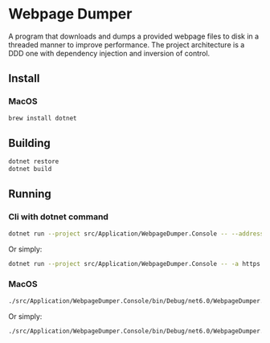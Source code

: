 # Webpage Dumper

A program that downloads and dumps a provided webpage files to disk in a threaded manner to improve performance.
The project architecture is a DDD one with dependency injection and inversion of control.

## Install

### MacOS

```sh
brew install dotnet
```

## Building

```sh
dotnet restore
dotnet build
```

## Running

### Cli with dotnet command

```sh
dotnet run --project src/Application/WebpageDumper.Console -- --address=https://google.com --threads=8 --output=some_folder
```

Or simply:
```sh
dotnet run --project src/Application/WebpageDumper.Console -- -a https://google.com
```
### MacOS

```sh
./src/Application/WebpageDumper.Console/bin/Debug/net6.0/WebpageDumper.Console --address=https://google.com --threads=8 -output=some_folder
```

Or simply:
```sh
./src/Application/WebpageDumper.Console/bin/Debug/net6.0/WebpageDumper.Console -a https://google.com
```
